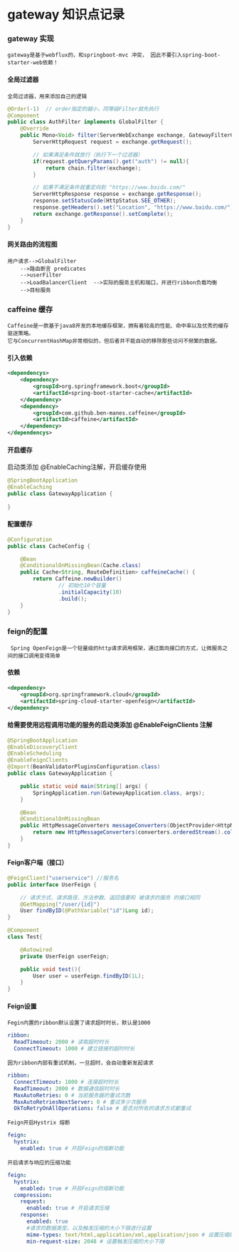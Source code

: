 
# gateway 知识点记录

### gateway 实现
    gateway是基于webflux的，和springboot-mvc 冲突， 因此不要引入spring-boot-starter-web依赖！
#### 全局过滤器
    全局过滤器，用来添加自己的逻辑

```java
@Order(-1)  // order指定的越小，同等级Filter就先执行
@Component
public class AuthFilter implements GlobalFilter {
    @Override
    public Mono<Void> filter(ServerWebExchange exchange, GatewayFilterChain chain) {
        ServerHttpRequest request = exchange.getRequest();

        // 如果满足条件就放行（执行下一个过滤器）
        if(request.getQueryParams().get("auth") != null){
            return chain.filter(exchange);
        }

        // 如果不满足条件就重定向到 "https://www.baidu.com/"
        ServerHttpResponse response = exchange.getResponse();
        response.setStatusCode(HttpStatus.SEE_OTHER);
        response.getHeaders().set("Location", "https://www.baidu.com/");
        return exchange.getResponse().setComplete();
    }
}

```

#### 网关路由的流程图
    用户请求-->GlobalFilter
        -->路由断言 predicates
        -->userFilter  
        -->LoadBalancerClient  -->实际的服务主机和端口，并进行ribbon负载均衡
        -->目标服务

### caffeine 缓存

    Caffeine是一款基于java8开发的本地缓存框架，拥有着较高的性能、命中率以及优秀的缓存驱逐策略。
    它与ConcurrentHashMap非常相似的，但后者并不能自动的移除那些访问不频繁的数据。

#### 引入依赖

```xml
<dependencys>
    <dependency>
        <groupId>org.springframework.boot</groupId>
        <artifactId>spring-boot-starter-cache</artifactId>
    </dependency>
    <dependency>
        <groupId>com.github.ben-manes.caffeine</groupId>
        <artifactId>caffeine</artifactId>
    </dependency>
</dependencys>
```

#### 开启缓存
启动类添加 @EnableCaching注解，开启缓存使用
```java
@SpringBootApplication
@EnableCaching
public class GatewayApplication {
    
}
```

#### 配置缓存
```java
@Configuration
public class CacheConfig {

    @Bean
    @ConditionalOnMissingBean(Cache.class)
    public Cache<String, RouteDefinition> caffeineCache() {
        return Caffeine.newBuilder()
                // 初始化10个容量
                .initialCapacity(10)
                .build();
    }
}
```

### feign的配置
     Spring OpenFeign是一个轻量级的http请求调用框架，通过面向接口的方式，让微服务之间的接口调用变得简单

#### 依赖
```xml
<dependency>
    <groupId>org.springframework.cloud</groupId>
    <artifactId>spring-cloud-starter-openfeign</artifactId>
</dependency>
```

#### 给需要使用远程调用功能的服务的启动类添加 @EnableFeignClients 注解

```java
@SpringBootApplication
@EnableDiscoveryClient
@EnableScheduling
@EnableFeignClients
@Import(BeanValidatorPluginsConfiguration.class)
public class GatewayApplication {

    public static void main(String[] args) {
        SpringApplication.run(GatewayApplication.class, args);
    }

    @Bean
    @ConditionalOnMissingBean
    public HttpMessageConverters messageConverters(ObjectProvider<HttpMessageConverter<?>> converters) {
        return new HttpMessageConverters(converters.orderedStream().collect(Collectors.toList()));
    }
}
```

#### Feign客户端（接口）
```java
@FeignClient("userservice") //服务名
public interface UserFeign {

    // 请求方式、请求路径、方法参数、返回值要和 被请求的服务 的接口相同
    @GetMapping("/user/{id}")   
    User findByID(@PathVariable("id")Long id);
}

@Component
class Test{

    @Autowired
    private UserFeign userFeign;

    public void test(){
        User user = userFeign.findByID(1L);
    }
}
```
#### Feign设置
    Fegin内置的ribbon默认设置了请求超时时长，默认是1000

```yml
ribbon: 
  ReadTimeout: 2000 # 读取超时时长
  ConnectTimeout: 1000 # 建立链接的超时时长
```
    因为ribbon内部有重试机制，一旦超时，会自动重新发起请求
```yml
ribbon:
  ConnectTimeout: 1000 # 连接超时时长
  ReadTimeout: 2000 # 数据通信超时时长
  MaxAutoRetries: 0 # 当前服务器的重试次数
  MaxAutoRetriesNextServer: 0 # 重试多少次服务
  OkToRetryOnAllOperations: false # 是否对所有的请求方式都重试
```
    Feign开启Hystrix 熔断
```yml
feign:
  hystrix:
    enabled: true # 开启Feign的熔断功能
```
    开启请求与响应的压缩功能
```yml
feign:
  hystrix:
    enabled: true # 开启Feign的熔断功能
  compression:
    request:
      enabled: true # 开启请求压缩
    response:
      enabled: true
      #请求的数据类型，以及触发压缩的大小下限进行设置
      mime-types: text/html,application/xml,application/json # 设置压缩的数据类型
      min-request-size: 2048 # 设置触发压缩的大小下限
```
